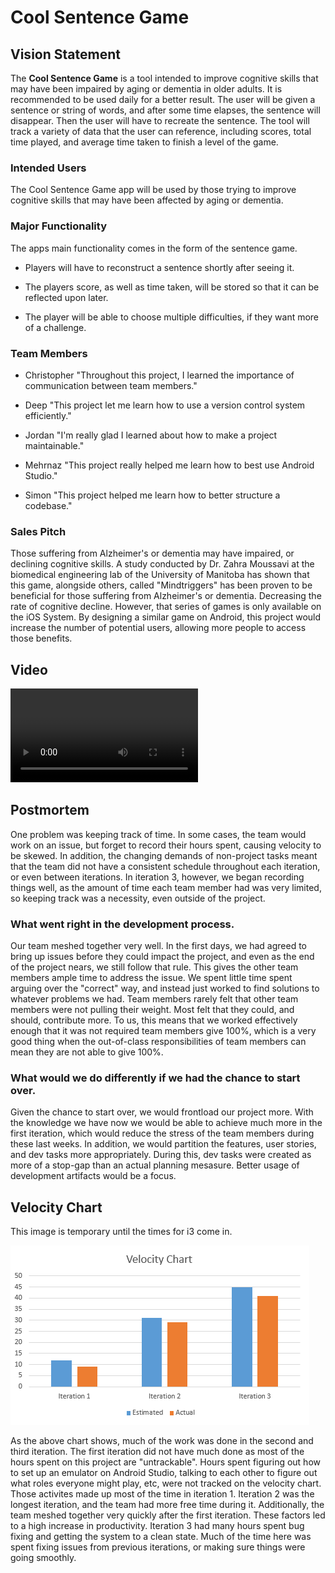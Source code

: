 # Cool Sentence Game

## Vision Statement

The **Cool Sentence Game** is a tool intended to improve cognitive skills that may have been impaired by aging or dementia in older adults. It is recommended to be used daily for a better result. The user will be given a sentence or string of words, and after some time elapses, the sentence will disappear. Then the user will have to recreate the sentence. The tool will track a variety of data that the user can reference, including scores, total time played, and average time taken to finish a level of the game. 

### Intended Users

The Cool Sentence Game app will be used by those trying to improve cognitive skills that may have been affected by aging or dementia.

### Major Functionality

The apps main functionality comes in the form of the sentence game.

- Players will have to reconstruct a sentence shortly after seeing it. 

- The players score, as well as time taken, will be stored so that it can be reflected upon later.

- The player will be able to choose multiple difficulties, if they want more of a challenge.


### Team Members

- Christopher
"Throughout this project, I learned the importance of communication between team members."

- Deep
"This project let me learn how to use a version control system efficiently."

- Jordan
"I'm really glad I learned about how to make a project maintainable."


- Mehrnaz
"This project really helped me learn how to best use Android Studio."

- Simon
"This project helped me learn how to better structure a codebase."

### Sales Pitch

Those suffering from Alzheimer's or dementia may have impaired, or declining cognitive skills. A study conducted by Dr. Zahra Moussavi at the biomedical engineering lab of the University of Manitoba has shown that this game, alongside others, called "Mindtriggers" has been proven to be beneficial for those suffering from Alzheimer's or dementia. Decreasing the rate of cognitive decline. However, that series of games is only available on the iOS System. By designing a similar game on Android, this project would increase the number of potential users, allowing more people to access those benefits. 

## Video
![Video Presentation](https://raw.githubusercontent.com/jaunger1999/3350-Presentation/gh-pages/presi.mp4)

## Postmortem

One problem was keeping track of time. In some cases, the team would work on an issue, but forget to record their hours spent, causing velocity to be skewed. In addition, the changing demands of non-project tasks meant that the team did not have a consistent schedule throughout each iteration, or even between iterations. In iteration 3, however, we began recording things well, as the amount of time each team member had was very limited, so keeping track was a necessity, even outside of the project.

### What went right in the development process.

Our team meshed together very well. In the first days, we had agreed to bring up issues before they could impact the project, and even as the end of the project nears, we still follow that rule. This gives the other team members ample time to address the issue. We spent little time spent arguing over the "correct" way, and instead just worked to find solutions to whatever problems we had. Team members rarely felt that other team members were not pulling their weight. Most felt that they could, and should, contribute more. To us, this means that we worked effectively enough that it was not required team members give 100%, which is a very good thing when the out-of-class responsibilities of team members can mean they are not able to give 100%.

### What would we do differently if we had the chance to start over.

Given the chance to start over, we would frontload our project more. With the knowledge we have now we would be able to achieve much more in the first iteration, which would reduce the stress of the team members during these last weeks. In addition, we would partition the features, user stories, and dev tasks more appropriately. During this, dev tasks were created as more of a stop-gap than an actual planning mesasure. Better usage of development artifacts would be a focus. 


## Velocity Chart

This image is temporary until the times for i3 come in.

![Velocity Chart](i3_Velocity.png)

As the above chart shows, much of the work was done in the second and third iteration. The first iteration did not have much done as most of the hours spent on this project are "untrackable". Hours spent figuring out how to set up an emulator on Android Studio, talking to each other to figure out what roles everyone might play, etc, were not tracked on the velocity chart. Those activites made up most of the time in iteration 1. Iteration 2 was the longest iteration, and the team had more free time during it. Additionally, the team meshed together very quickly after the first iteration. These factors led to a high increase in productivity. Iteration 3 had many hours spent bug fixing and getting the system to a clean state. Much of the time here was spent fixing issues from previous iterations, or making sure things were going smoothly.